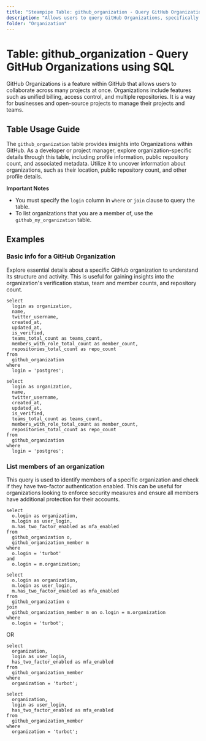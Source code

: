 ```yaml
---
title: "Steampipe Table: github_organization - Query GitHub Organizations using SQL"
description: "Allows users to query GitHub Organizations, specifically details about each organization's profile, including name, email, blog, location, and public repository count."
folder: "Organization"
---
```


# Table: github_organization - Query GitHub Organizations using SQL

GitHub Organizations is a feature within GitHub that allows users to collaborate across many projects at once. Organizations include features such as unified billing, access control, and multiple repositories. It is a way for businesses and open-source projects to manage their projects and teams.

## Table Usage Guide

The `github_organization` table provides insights into Organizations within GitHub. As a developer or project manager, explore organization-specific details through this table, including profile information, public repository count, and associated metadata. Utilize it to uncover information about organizations, such as their location, public repository count, and other profile details.

**Important Notes**
- You must specify the `login` column in `where` or `join` clause to query the table.
- To list organizations that you are a member of, use the `github_my_organization` table.

## Examples

### Basic info for a GitHub Organization
Explore essential details about a specific GitHub organization to understand its structure and activity. This is useful for gaining insights into the organization's verification status, team and member counts, and repository count.

```sql+postgres
select
  login as organization,
  name,
  twitter_username,
  created_at,
  updated_at,
  is_verified,
  teams_total_count as teams_count,
  members_with_role_total_count as member_count,
  repositories_total_count as repo_count
from
  github_organization
where
  login = 'postgres';
```

```sql+sqlite
select
  login as organization,
  name,
  twitter_username,
  created_at,
  updated_at,
  is_verified,
  teams_total_count as teams_count,
  members_with_role_total_count as member_count,
  repositories_total_count as repo_count
from
  github_organization
where
  login = 'postgres';
```

### List members of an organization
This query is used to identify members of a specific organization and check if they have two-factor authentication enabled. This can be useful for organizations looking to enforce security measures and ensure all members have additional protection for their accounts.

```sql+postgres
select
  o.login as organization,
  m.login as user_login,
  m.has_two_factor_enabled as mfa_enabled
from
  github_organization o,
  github_organization_member m
where
  o.login = 'turbot'
and
  o.login = m.organization;
```

```sql+sqlite
select
  o.login as organization,
  m.login as user_login,
  m.has_two_factor_enabled as mfa_enabled
from
  github_organization o
join
  github_organization_member m on o.login = m.organization
where
  o.login = 'turbot';
```

OR

```sql+postgres
select
  organization,
  login as user_login,
  has_two_factor_enabled as mfa_enabled
from
  github_organization_member
where
  organization = 'turbot';
```

```sql+sqlite
select
  organization,
  login as user_login,
  has_two_factor_enabled as mfa_enabled
from
  github_organization_member
where
  organization = 'turbot';
```